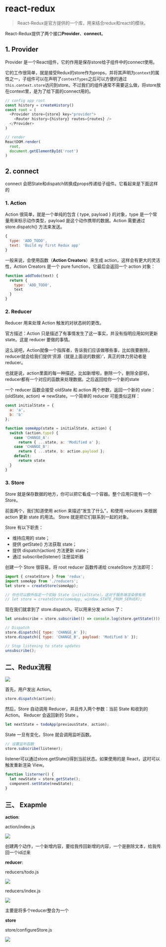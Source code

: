 # react-redux

> React-Redux是官方提供的一个库，用来结合redux和react的模块。


React-Redux提供了两个接口**Provider**、**connect**。

## 1. Provider

Provider 是一个React组件，它的作用是保存store给子组件中的connect使用。

它的工作很简单，就是接受Redux的store作为props，并将其声明为`context`的属性之一，子组件可以在声明了`contextTypes`之后可以方便的通过`this.context.store`访问到store。不过我们的组件通常不需要这么做，将store放在context里，是为了给下面的connect用的。


```javascript
// config app root
const history = createHistory()
const root = (
  <Provider store={store} key="provider">
    <Router history={history} routes={routes} />
  </Provider>
)

// render
ReactDOM.render(
  root,
  document.getElementById('root')
)
```

## 2. connect

















connect  会把State和dispatch转换成props传递给子组件。它看起来是下面这样的




### 1. Action 

Action 很简单，就是一个单纯的包含 { type, payload } 的对象，type 是一个常量用来标示动作类型，payload 是这个动作携带的数据。Action 需要通过 store.dispatch() 方法来发送。

```javascript
{
  type: 'ADD_TODO',
  text: 'Build my first Redux app'
}
```

一般来说，会使用函数（**Action Creators**）来生成 action，这样会有更大的灵活性，Action Creators 是一个 pure function，它最后会返回一个 action 对象：


```javascript
function addTodo(text) {
  return {
    type: 'ADD_TODO',
    text
  }
}
```


### 2. Reducer

Reducer 用来处理 Action 触发的对状态树的更改。

官方描述：Action 只是描述了有事情发生了这一事实，并没有指明应用如何更新 state。这是 reducer 要做的事情。
 
这么说吧，Action就像一个指挥者，告诉我们应该做哪些事，比如我要删除，reducer就会给我们提供‘资源（就是上面说的数据）’，真正的体力劳动者是reducer。

也就是说，action里面的每一种描述，比如新增啦，删除一个，删除全部啦，reducer都有一个对应的函数来处理数据。之后返回给你一个新的state


一个 reducer 函数会接受 oldState 和 action 两个参数，返回一个新的 state：(oldState, action) => newState。一个简单的 reducer 可能类似这样：


```javascript
const initialState = {
  a: 'a',
  b: 'b'
};

function someApp(state = initialState, action) {
  switch (action.type) {
    case 'CHANGE_A':
      return { ...state, a: 'Modified a' };
    case 'CHANGE_B':
      return { ...state, b: action.payload };
    default:
      return state
  }
}
```


### 3. Store

Store 就是保存数据的地方，你可以把它看成一个容器。整个应用只能有一个 Store。


前面两个，我们知道使用 action 来描述“发生了什么”，和使用 reducers 来根据 action 更新 state 的用法。 Store 就是把它们联系到一起的对象。

Store 有以下职责：

 - 维持应用的 state；
 - 提供 getState() 方法获取 state；
 - 提供 dispatch(action) 方法更新 state；
 - 通过 subscribe(listener) 注册监听器


创建一个 Store 很容易，将 root reducer 函数传递给 createStore 方法即可：

```javascript
import { createStore } from 'redux';
import someApp from './reducers';
let store = createStore(someApp);

// 你也可以额外指定一个初始 State（initialState），这对于服务端渲染很有用
// let store = createStore(someApp, window.STATE_FROM_SERVER);
```


现在我们就拿到了 store.dispatch，可以用来分发 action 了：

```javascript
let unsubscribe = store.subscribe(() => console.log(store.getState()));

// Dispatch
store.dispatch({ type: 'CHANGE_A' });
store.dispatch({ type: 'CHANGE_B', payload: 'Modified b' });

// Stop listening to state updates
unsubscribe();
```

## 二、Redux流程

![](./img/react-redux-introduction.jpg)

首先，用户发出 Action。

```javascript
store.dispatch(action);
```

然后，Store 自动调用 Reducer，并且传入两个参数：当前 State 和收到的 Action。 Reducer 会返回新的 State 。

```javascript
let nextState = todoApp(previousState, action);
```

State 一旦有变化，Store 就会调用监听函数。

```javascript
// 设置监听函数
store.subscribe(listener);
```

listener可以通过store.getState()得到当前状态。如果使用的是 React，这时可以触发重新渲染 View。

```javascript
function listerner() {
  let newState = store.getState();
  component.setState(newState);   
}
```

## 三、 Exapmle

**action**:

action/index.js

![](./img/action.png)

创建两个动作，一个新增内容，要给我传回新增的内容，一个是删除文本，给我传回一个id过来


**reducer**: 

reducers/todo.js

![](./img/reducer.png)


reducers/index.js

![](./img/combileReducer.png)

主要是将多个reducer整合为一个


**store**

store/configureStore.js

![](./img/store.png)
